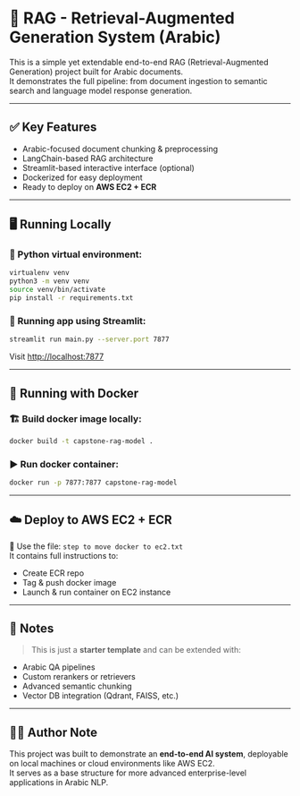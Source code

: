 # 🧠 RAG - Retrieval-Augmented Generation System (Arabic)

This is a simple yet extendable end-to-end RAG (Retrieval-Augmented Generation) project built for Arabic documents.  
It demonstrates the full pipeline: from document ingestion to semantic search and language model response generation.

---

## ✅ Key Features

- Arabic-focused document chunking & preprocessing  
- LangChain-based RAG architecture  
- Streamlit-based interactive interface (optional)  
- Dockerized for easy deployment  
- Ready to deploy on **AWS EC2 + ECR**

---

## 🖥️ Running Locally

### 🧪 Python virtual environment:

```bash
virtualenv venv
python3 -m venv venv
source venv/bin/activate
pip install -r requirements.txt
```

### 🚀 Running app using Streamlit:

```bash
streamlit run main.py --server.port 7877
```

Visit [http://localhost:7877](http://localhost:7877)

---

## 🐳 Running with Docker

### 🏗️ Build docker image locally:

```bash
docker build -t capstone-rag-model .
```

### ▶️ Run docker container:

```bash
docker run -p 7877:7877 capstone-rag-model
```

---

## ☁️ Deploy to AWS EC2 + ECR

📄 Use the file: `step to move docker to ec2.txt`  
It contains full instructions to:

- Create ECR repo  
- Tag & push docker image  
- Launch & run container on EC2 instance

---

## 📝 Notes

> This is just a **starter template** and can be extended with:

- Arabic QA pipelines  
- Custom rerankers or retrievers  
- Advanced semantic chunking  
- Vector DB integration (Qdrant, FAISS, etc.)

---

## 👨‍💻 Author Note

This project was built to demonstrate an **end-to-end AI system**, deployable on local machines or cloud environments like AWS EC2.  
It serves as a base structure for more advanced enterprise-level applications in Arabic NLP.
